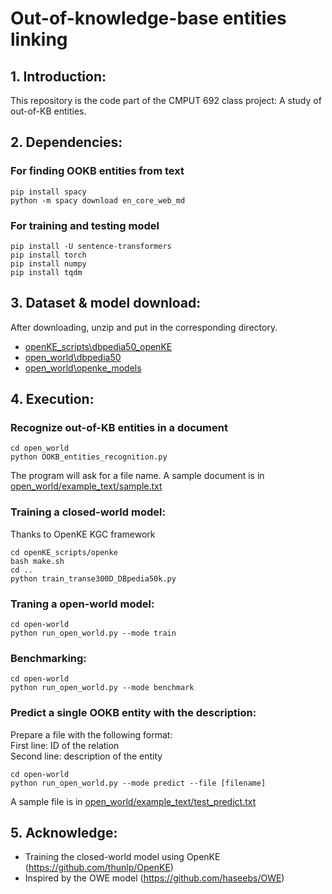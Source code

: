 # Out-of-knowledge-base entities linking

## 1. Introduction:
This repository is the code part of the CMPUT 692 class project: A study of out-of-KB entities.

## 2. Dependencies:

### For finding OOKB entities from text

```
pip install spacy
python -m spacy download en_core_web_md
```

### For training and testing model

```
pip install -U sentence-transformers
pip install torch
pip install numpy
pip install tqdm
```

## 3. Dataset & model download:
After downloading, unzip and put in the corresponding directory.
* [openKE_scripts\dbpedia50_openKE](openKE_scripts\dbpedia50_openKE)
* [open_world\dbpedia50](open_world\dbpedia50)
* [open_world\openke_models](open_world\openke_models)

## 4. Execution:

### Recognize out-of-KB entities in a document
```
cd open_world
python OOKB_entities_recognition.py
```
The program will ask for a file name. A sample document is in [open_world/example_text/sample.txt](open_world/example_text/sample.txt)

### Training a closed-world model:
Thanks to OpenKE KGC framework
```
cd openKE_scripts/openke
bash make.sh
cd ..
python train_transe300D_DBpedia50k.py
```

### Traning a open-world model:
```
cd open-world
python run_open_world.py --mode train
```

### Benchmarking:
```
cd open-world
python run_open_world.py --mode benchmark
```

### Predict a single OOKB entity with the description:
Prepare a file with the following format:  
First line: ID of the relation  
Second line: description of the entity

```
cd open-world
python run_open_world.py --mode predict --file [filename]
```
A sample file is in [open_world/example_text/test_predict.txt](open_world/example_text/test_predict.txt)

## 5. Acknowledge:
* Training the closed-world model using OpenKE (https://github.com/thunlp/OpenKE)
* Inspired by the OWE model (https://github.com/haseebs/OWE)
